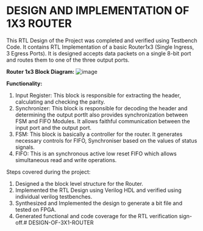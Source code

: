 # DESIGN AND IMPLEMENTATION OF 1X3 ROUTER

This RTL Design of the Project was completed and verified using Testbench Code.
It contains RTL Implementation of a basic Router1x3 (Single Ingress, 3 Egress Ports).
It is designed accepts data packets on a single 8-bit port and routes them to one of the three output ports.

**Router 1x3 Block Diagram:**
![image](https://github.com/user-attachments/assets/d53d4cd9-902d-4a79-8db6-d024270bb7cf)


**Functionality:**
1. Input Register:
    This block is responsible for extracting the header, calculating and checking the
    parity.
2. Synchronizer:
    This block is responsible for decoding the header and determining the output portIt also provides synchronization between FSM and FIFO Modules. It allows faithful communication between the input port and the output port.
3. FSM:
    This block is basically a controller for the router. It generates necessary controls for FIFO, Synchroniser based on the values of status signals.
4. FIFO:
    This is an synchronous active low reset FIFO which allows simultaneous read and write operations.

Steps covered during the project:
  1. Designed a the block level structure for the Router.
  2. Implemented the RTL Design using Verilog HDL and verified using individual verilog testbenches.
  3. Synthesized and Implemented the design to generate a bit file and tested on FPGA.
  4. Generated functional and code coverage for the RTL verification sign-off.# DESIGN-OF-3X1-ROUTER
